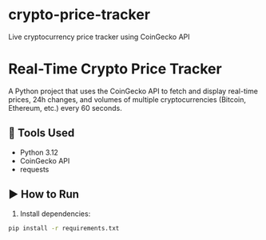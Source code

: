 # crypto-price-tracker
Live cryptocurrency price tracker using CoinGecko API
# Real-Time Crypto Price Tracker

A Python project that uses the CoinGecko API to fetch and display real-time prices, 24h changes, and volumes of multiple cryptocurrencies (Bitcoin, Ethereum, etc.) every 60 seconds.

## 🔧 Tools Used
- Python 3.12
- CoinGecko API
- requests

## ▶️ How to Run
1. Install dependencies:
```bash
pip install -r requirements.txt
